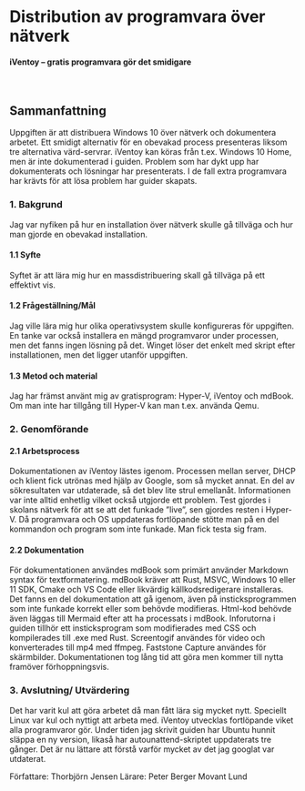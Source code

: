 # Distribution av programvara över nätverk

#### iVentoy – gratis programvara gör det smidigare  

</br>  

## Sammanfattning  

Uppgiften är att distribuera Windows 10 över nätverk och dokumentera arbetet. Ett smidigt alternativ för en obevakad process presenteras liksom tre alternativa värd-servrar. iVentoy kan köras från t.ex. Windows 10 Home, men är inte dokumenterad i guiden. Problem som har dykt upp har dokumenterats och lösningar har presenterats. I de fall extra programvara har krävts för att lösa problem har guider skapats.

### 1. Bakgrund

Jag var nyfiken på hur en installation över nätverk skulle gå tillväga och hur man gjorde en obevakad installation.

#### 1.1 Syfte

Syftet är att lära mig hur en massdistribuering skall gå tillväga på ett effektivt vis.

#### 1.2 Frågeställning/Mål

Jag ville lära mig hur olika operativsystem skulle konfigureras för uppgiften. En tanke var också installera en mängd programvaror under processen, men det fanns ingen lösning på det. Winget löser det enkelt med skript efter installationen, men det ligger utanför uppgiften.

#### 1.3 Metod och material

Jag har främst använt mig av gratisprogram: Hyper-V, iVentoy och mdBook. Om man inte har tillgång till Hyper-V kan man t.ex. använda Qemu.

### 2. Genomförande

#### 2.1 Arbetsprocess

Dokumentationen av iVentoy lästes igenom. Processen mellan server, DHCP och klient fick utrönas med hjälp av Google, som så mycket annat. En del av sökresultaten var utdaterade, så det blev lite strul emellanåt. Informationen var inte alltid enhetlig vilket också utgjorde ett problem. Test gjordes i skolans nätverk för att se att det funkade ”live”, sen gjordes resten i Hyper-V. Då programvara och OS uppdateras fortlöpande stötte man på en del kommandon och program som inte funkade. Man fick testa sig fram.

#### 2.2 Dokumentation

För dokumentationen användes mdBook som primärt använder Markdown syntax för textformatering. mdBook kräver att Rust, MSVC, Windows 10 eller 11 SDK, Cmake och VS Code eller likvärdig källkodsredigerare installeras. Det fanns en del dokumentation att gå igenom, även på insticksprogrammen som inte funkade korrekt eller som behövde modifieras. Html-kod behövde även läggas till Mermaid efter att ha processats i mdBook. Inforutorna i guiden tillhör ett insticksprogram som modifierades med CSS och kompilerades till .exe med Rust. Screentogif användes för video och konverterades till mp4 med ffmpeg. Faststone Capture användes för skärmbilder. Dokumentationen tog lång tid att göra men kommer till nytta framöver förhoppningsvis.

### 3. Avslutning/ Utvärdering

Det har varit kul att göra arbetet då man fått lära sig mycket nytt. Speciellt Linux var kul och nyttigt att arbeta med. iVentoy utvecklas fortlöpande viket alla programvaror gör. Under tiden jag skrivit guiden har Ubuntu hunnit släppa en ny version, likaså har autounattend-skriptet uppdaterats tre gånger. Det är nu lättare att förstå varför mycket av det jag googlat var utdaterat.

Författare: Thorbjörn Jensen
Lärare: Peter Berger
Movant Lund
